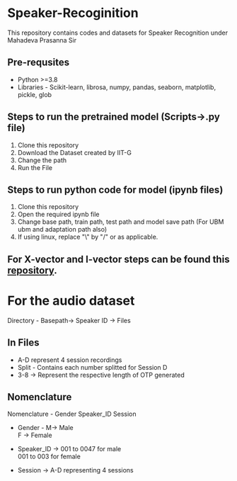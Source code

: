 # Speaker-Recoginition
This repository contains codes and datasets for Speaker Recognition under Mahadeva Prasanna Sir 

## Pre-requsites
- Python >=3.8
- Libraries - Scikit-learn, librosa, numpy, pandas, seaborn, matplotlib, pickle, glob


## Steps to run the pretrained model (Scripts->.py file)
 1. Clone this repository
 2. Download the Dataset created by IIT-G
 3. Change the path 
 4. Run the File

## Steps to run python code for model (ipynb files)
 1. Clone this repository
 2. Open the required ipynb file
 3. Change base path, train path, test path and model save path (For UBM ubm and adaptation path also)
 4. If using linux, replace "\\" by "/" or as applicable. 

## For X-vector and I-vector steps can be found this <a href="https://github.com/jagabandhumishra/I-MSV-Baseline">repository</a>.

# For the audio dataset 
Directory - Basepath-> Speaker ID -> Files 

## In Files 
- A-D represent 4 session recordings
- Split - Contains each number splitted for Session D
- 3-8 -> Represent the respective length of OTP generated

## Nomenclature
Nomenclature - Gender Speaker_ID Session
- Gender - M-> Male
         <br><nbsp><nbsp><nbsp><nbsp> F -> Female
        
- Speaker_ID -> 001 to 0047 for male
              <br><nbsp><nbsp><nbsp> 001 to 003 for female
 
- Session -> A-D representing 4 sessions
